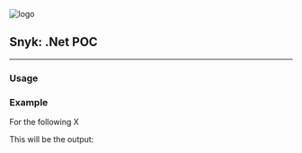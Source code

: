 ![logo](https://res.cloudinary.com/snyk/image/upload/v1468845259/logo/snyk-dog.svg)
## Snyk: .Net POC
***

### Usage


### Example 
For the following X

This will be the output:
